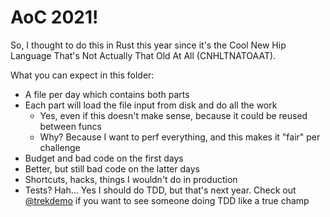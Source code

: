 # AoC 2021!

So, I thought to do this in Rust this year since it's the Cool New Hip Language That's Not Actually
That Old At All (CNHLTNATOAAT).

What you can expect in this folder:
- A file per day which contains both parts
- Each part will load the file input from disk and do all the work
  - Yes, even if this doesn't make sense, because it could be reused between funcs
  - Why? Because I want to perf everything, and this makes it "fair" per challenge
- Budget and bad code on the first days
- Better, but still bad code on the latter days
- Shortcuts, hacks, things I wouldn't do in production
- Tests? Hah... Yes I should do TDD, but that's next year. Check out [@trekdemo](https://github.com/trekdemo/advent-of-code)
  if you want to see someone doing TDD like a true champ

